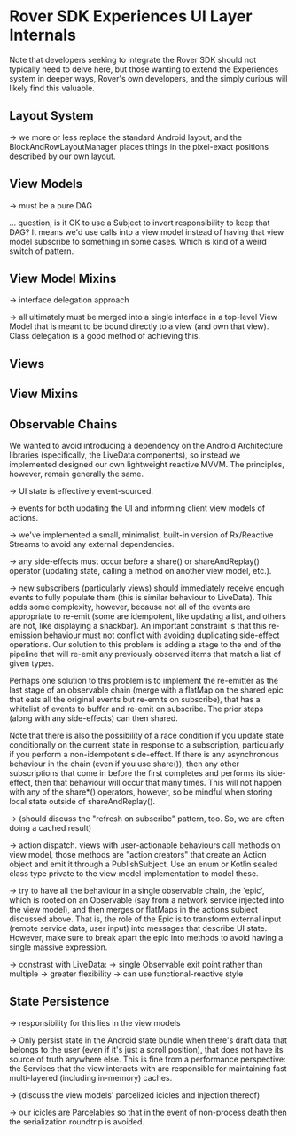 # Rover SDK Experiences UI Layer Internals

Note that developers seeking to integrate the Rover SDK should not
typically need to delve here, but those wanting to extend the
Experiences system in deeper ways, Rover's own developers, and the
simply curious will likely find this valuable.

## Layout System

-> we more or less replace the standard Android layout, and the
BlockAndRowLayoutManager places things in the pixel-exact positions
described by our own layout.

## View Models

-> must be a pure DAG

... question, is it OK to use a Subject to invert responsibility to keep
that DAG? It means we'd use calls into a view model instead of having
that view model subscribe to something in some cases.  Which is kind of
a weird switch of pattern.

## View Model Mixins

-> interface delegation approach

-> all ultimately must be merged into a single interface in a top-level
View Model that is meant to be bound directly to a view (and own that
view).  Class delegation is a good method of achieving this.

## Views

## View Mixins

## Observable Chains

We wanted to avoid introducing a dependency on the Android Architecture
libraries (specifically, the LiveData components), so instead we
implemented designed our own lightweight reactive MVVM.  The principles,
however, remain generally the same.

-> UI state is effectively event-sourced.

-> events for both updating the UI and informing client view models of
actions.

-> we've implemented a small, minimalist, built-in version of
Rx/Reactive Streams to avoid any external dependencies.

-> any side-effects must occur before a share() or shareAndReplay()
operator (updating state, calling a method on another view model, etc.).

-> new subscribers (particularly views) should immediately receive
enough events to fully populate them (this is similar behaviour to
LiveData).  This adds some complexity, however, because not all of the
events are appropriate to re-emit (some are idempotent, like updating a
list, and others are not, like displaying a snackbar).   An important
constraint is that this re-emission behaviour must not conflict with
avoiding duplicating side-effect operations.  Our solution to this
problem is adding a stage to the end of the pipeline that will re-emit
any previously observed items that match a list of given types.

Perhaps one solution to this problem is to implement the re-emitter as
the last stage of an observable chain (merge with a flatMap on the
shared epic that eats all the original events but re-emits on
subscribe), that has a whitelist of events to buffer and re-emit on
subscribe.  The prior steps (along with any side-effects) can then
shared.

Note that there is also the possibility of a race condition if you
update state conditionally on the current state in response to a
subscription, particularly if you perform a non-idempotent side-effect.
If there is any asynchronous behaviour in the chain (even if you use
share()), then any other subscriptions that come in before the first
completes and performs its side-effect, then that behaviour will occur
that many times. This will not happen with any of the share*()
operators, however, so be mindful when storing local state outside of
shareAndReplay().

-> (should discuss the "refresh on subscribe" pattern, too.   So, we are
often doing a cached result)

-> action dispatch.  views with user-actionable behaviours call methods
on view model, those methods are "action creators" that create an Action
object and emit it through a PublishSubject.  Use an enum or Kotlin
sealed class type private to the view model implementation to model
these.

-> try to have all the behaviour in a single observable chain, the
'epic', which is rooted on an Observable (say from a network service
injected into the view model), and then merges or flatMaps in the
actions subject discussed above.  That is, the role of the Epic is to
transform external input (remote service data, user input) into messages
that describe UI state. However, make sure to break apart the epic into
methods to avoid having a single massive expression.

-> constrast with LiveData:
  -> single Observable exit point rather than multiple
  -> greater flexibility
  -> can use functional-reactive style


## State Persistence

-> responsibility for this lies in the view models

-> Only persist state in the Android state bundle when there's draft
data that belongs to the user (even if it's just a scroll position),
that does not have its source of truth anywhere else.  This is fine from
a performance perspective: the Services that the view interacts with are
responsible for maintaining fast multi-layered (including in-memory)
caches.

-> (discuss the view models' parcelized icicles and injection thereof)

-> our icicles are Parcelables so that in the event of non-process death
then the serialization roundtrip is avoided.